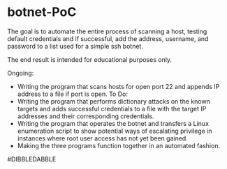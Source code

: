 # botnet-PoC

The goal is to automate the entire process of scanning a host, testing default credentials and if successful, add the address, username, and password to a list used for a simple ssh botnet.

The end result is intended for educational purposes only.

Ongoing:
- Writing the program that scans hosts for open port 22 and appends IP address to a file if port is open.
To Do:
- Writing the program that performs dictionary attacks on the known targets and adds successful credentials to a file with the target IP addresses and their corresponding credentials.
- Writing the program that operates the botnet and transfers a Linux enumeration script to show potential ways of escalating privilege in instances where root user access has not yet been gained.
- Making the three programs function together in an automated fashion.

#DIBBLEDABBLE
